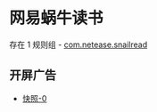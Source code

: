 # 网易蜗牛读书

存在 1 规则组 - [com.netease.snailread](/src/apps/com.netease.snailread.ts)

## 开屏广告

- [快照-0](https://i.gkd.li/import/14095278)

